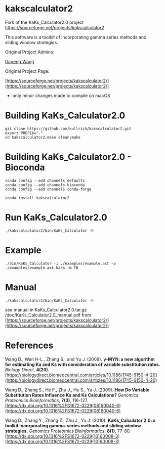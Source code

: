 # kakscalculator2
Fork of the KaKs_Calculator2.0 project https://sourceforge.net/projects/kakscalculator2

This software is a toolkit of incorporating gamma series methods and sliding window strategies.

Original Project Admins:

[Dapeng Wang](https://sourceforge.net/u/wangdp/)

Original Project Page:

[https://sourceforge.net/projects/kakscalculator2/](https://sourceforge.net/projects/kakscalculator2/)

- only minor changes made to compile on macOS

# Building KaKs_Calculator2.0

```
git clone https://github.com/kullrich/kakscalculator2.git
export PREFIX="."
cd kakscalculator2;make clean;make
```

# Building KaKs_Calculator2.0 - Bioconda

```
conda config --add channels defaults
conda config --add channels bioconda
conda config --add channels conda-forge

conda install kakscalculator2
```

# Run KaKs_Calculator2.0

```
./kakscalculator2/bin/KaKs_Calculator -h
```

# Example

```
./bin/KaKs_Calculator -i ./examples/example.axt -o ./examples/example.axt.kaks -m YN
```

# Manual

```
./kakscalculator2/bin/KaKs_Calculator -h
```

see manual in KaKs_Calculator2.0.tar.gz /doc/KaKs_Calculator2.0_manual.pdf from [https://sourceforge.net/projects/kakscalculator2/](https://sourceforge.net/projects/kakscalculator2/)

# References

Wang D., Wan H-L., Zhang S., and Yu J. (2009). **γ-MYN: a new algorithm for estimating Ka and Ks with consideration of variable substitution rates.** *Biology Direct*, **4(20)**. [https://biologydirect.biomedcentral.com/articles/10.1186/1745-6150-4-20](https://biologydirect.biomedcentral.com/articles/10.1186/1745-6150-4-20)

Wang D., Zhang S., He F., Zhu J., Hu S., Yu J. (2009). **How Do Variable Substitution Rates Influence Ka and Ks Calculations?** *Genomics Proteomics Bioinformatics*, **7(3)**, 116-127. [https://dx.doi.org/10.1016%2FS1672-0229(08)60040-6](https://dx.doi.org/10.1016%2FS1672-0229(08)60040-6)

Wang D., Zhang Y., Zhang Z., Zhu J., Yu J. (2010). **KaKs_Calculator 2.0: a toolkit incorporating gamma-series methods and sliding window strategies.** *Genomics Proteomics Bioinformatics*, **8(1)**, 77-80. [https://dx.doi.org/10.1016%2FS1672-0229(10)60008-3](https://dx.doi.org/10.1016%2FS1672-0229(10)60008-3)
